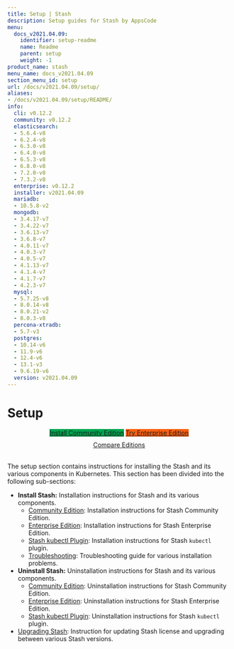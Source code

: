 ```yaml
---
title: Setup | Stash
description: Setup guides for Stash by AppsCode
menu:
  docs_v2021.04.09:
    identifier: setup-readme
    name: Readme
    parent: setup
    weight: -1
product_name: stash
menu_name: docs_v2021.04.09
section_menu_id: setup
url: /docs/v2021.04.09/setup/
aliases:
- /docs/v2021.04.09/setup/README/
info:
  cli: v0.12.2
  community: v0.12.2
  elasticsearch:
  - 5.6.4-v8
  - 6.2.4-v8
  - 6.3.0-v8
  - 6.4.0-v8
  - 6.5.3-v8
  - 6.8.0-v8
  - 7.2.0-v8
  - 7.3.2-v8
  enterprise: v0.12.2
  installer: v2021.04.09
  mariadb:
  - 10.5.8-v2
  mongodb:
  - 3.4.17-v7
  - 3.4.22-v7
  - 3.6.13-v7
  - 3.6.8-v7
  - 4.0.11-v7
  - 4.0.3-v7
  - 4.0.5-v7
  - 4.1.13-v7
  - 4.1.4-v7
  - 4.1.7-v7
  - 4.2.3-v7
  mysql:
  - 5.7.25-v8
  - 8.0.14-v8
  - 8.0.21-v2
  - 8.0.3-v8
  percona-xtradb:
  - 5.7-v3
  postgres:
  - 10.14-v6
  - 11.9-v6
  - 12.4-v6
  - 13.1-v3
  - 9.6.19-v6
  version: v2021.04.09
---
```


# Setup

<div style="text-align: center;">
  <a class="button is-link is-medium is-active has-text-weight-normal" href="/docs/v2021.04.09/setup/install/community" style="background:#00A651; width: 18rem;">Install Community Edition</a>
  <a class="button is-info is-medium is-active has-text-weight-normal" href="/docs/v2021.04.09/setup/install/enterprise"  style="background:#FC6011; width: 18rem;">Try Enterprise Edition</a>
  <a style="margin-top: 10px; display: block;" href="/docs/v2021.04.09/concepts/what-is-stash/overview">Compare Editions</a>
</div>
<br>

The setup section contains instructions for installing the Stash and its various components in Kubernetes. This section has been divided into the following sub-sections:

- **Install Stash:** Installation instructions for Stash and its various components.
  - [Community Edition](/docs/v2021.04.09/setup/install/community): Installation instructions for Stash Community Edition.
  - [Enterprise Edition](/docs/v2021.04.09/setup/install/enterprise): Installation instructions for Stash Enterprise Edition.
  - [Stash kubectl Plugin](/docs/v2021.04.09/setup/install/kubectl_plugin): Installation instructions for Stash `kubectl` plugin.
  - [Troubleshooting](/docs/v2021.04.09/setup/install/troubleshoting): Troubleshooting guide for various installation problems.
- **Uninstall Stash:** Uninstallation instructions for Stash and its various components.
  - [Community Edition](/docs/v2021.04.09/setup/uninstall/community): Uninstallation instructions for Stash Community Edition.
  - [Enterprise Edition](/docs/v2021.04.09/setup/uninstall/enterprise): Uninstallation instructions for Stash Enterprise Edition.
  - [Stash kubectl Plugin](/docs/v2021.04.09/setup/uninstall/kubectl_plugin): Uninstallation instructions for Stash `kubectl` plugin.
- [Upgrading Stash](/docs/v2021.04.09/setup/upgrade/): Instruction for updating Stash license and upgrading between various Stash versions.
